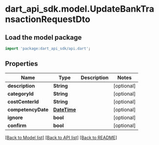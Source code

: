 # dart_api_sdk.model.UpdateBankTransactionRequestDto

## Load the model package
```dart
import 'package:dart_api_sdk/api.dart';
```

## Properties
Name | Type | Description | Notes
------------ | ------------- | ------------- | -------------
**description** | **String** |  | [optional] 
**categoryId** | **String** |  | [optional] 
**costCenterId** | **String** |  | [optional] 
**competencyDate** | [**DateTime**](DateTime.md) |  | [optional] 
**ignore** | **bool** |  | [optional] 
**confirm** | **bool** |  | [optional] 

[[Back to Model list]](../README.md#documentation-for-models) [[Back to API list]](../README.md#documentation-for-api-endpoints) [[Back to README]](../README.md)


